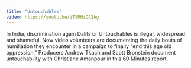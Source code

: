 ```yaml
---
title: "Untouchables"
video: https://youtu.be/iTSRHiOA2Ag
---
```


In India, discrimination again Dalits or Untouchables is illegal, widespread  and shameful.   Now video volunteers are documenting the daily bouts of humiliation they encounter in a campaign to finally "end this age old oppression." Producers Andrew Tkach and Scott Bronstein  document untouchability with Christiane Amanpour in this 60 Minutes report.

